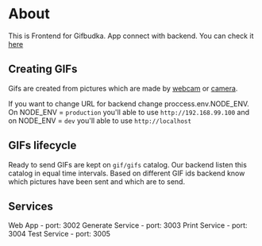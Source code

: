 # About

This is Frontend for Gifbudka. App connect with backend. You can check it [here](https://bitbucket.org/shot-me/gifbudka-server/src/master/)

## Creating GIFs

Gifs are created from pictures which are made by [webcam](https://bitbucket.org/shot-me/gifbudka-box/src/master/docs/webcam.md) or [camera](https://bitbucket.org/shot-me/gifbudka-box/src/master/docs/camera.md).

If you want to change URL for backend change proccess.env.NODE_ENV. On NODE_ENV = `production` you'll able to use `http://192.168.99.100` and on NODE_ENV = `dev` you'll able to use `http://localhost`

## GIFs lifecycle

Ready to send GIFs are kept on `gif/gifs` catalog. Our backend listen this catalog in equal time intervals. Based on different GIF ids backend know which pictures have been sent and which are to send.

## Services

Web App - port: 3002
Generate Service - port: 3003
Print Service - port: 3004
Test Service - port: 3005
